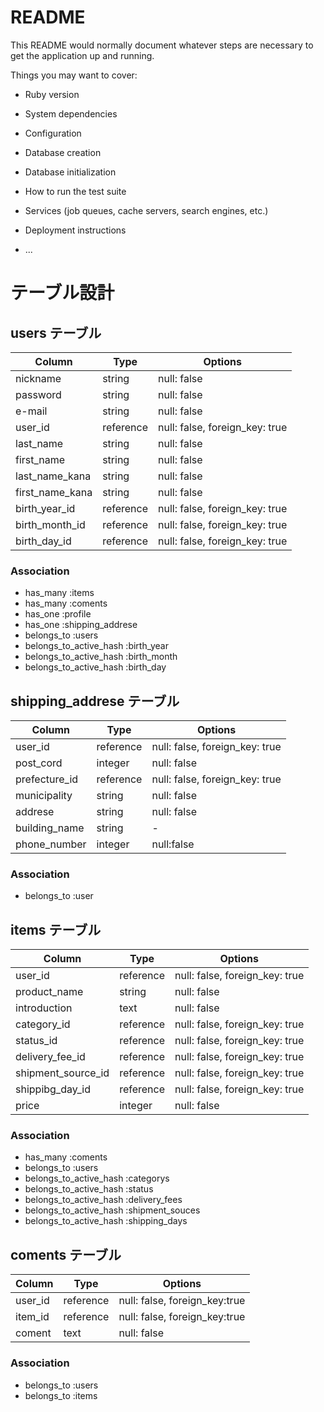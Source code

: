 # README

This README would normally document whatever steps are necessary to get the
application up and running.

Things you may want to cover:

* Ruby version

* System dependencies

* Configuration

* Database creation

* Database initialization

* How to run the test suite

* Services (job queues, cache servers, search engines, etc.)

* Deployment instructions

* ...

	
# テーブル設計

## users テーブル

| Column          | Type      | Options                        |
| --------------- | --------- | ------------------------------ |
| nickname        | string    | null: false                    |
| password        | string    | null: false                    |
| e-mail          | string    | null: false                    |
| user_id         | reference | null: false, foreign_key: true |
| last_name       | string    | null: false                    |
| first_name      | string    | null: false                    |
| last_name_kana  | string    | null: false                    |
| first_name_kana | string    | null: false                    |
| birth_year_id   | reference | null: false, foreign_key: true |
| birth_month_id  | reference | null: false, foreign_key: true |
| birth_day_id    | reference | null: false, foreign_key: true |

### Association

- has_many :items
- has_many :coments
- has_one  :profile
- has_one  :shipping_addrese
- belongs_to :users
- belongs_to_active_hash :birth_year
- belongs_to_active_hash :birth_month
- belongs_to_active_hash :birth_day


## shipping_addrese テーブル

| Column           | Type      | Options                        |
| ---------------- | --------- | ------------------------------ |
| user_id          | reference | null: false, foreign_key: true |
| post_cord        | integer   | null: false                    |
| prefecture_id    | reference | null: false, foreign_key: true |
| municipality     | string    | null: false                    |
| addrese          | string    | null: false                    |
| building_name    | string    | -                              |
| phone_number     | integer   | null:false                     |

### Association

- belongs_to :user

## items テーブル

| Column             | Type      | Options                        |
| ------------------ | --------- | ------------------------------ |
| user_id            | reference | null: false, foreign_key: true |
| product_name       | string    | null: false                    |
| introduction       | text      | null: false                    |
| category_id        | reference | null: false, foreign_key: true |
| status_id          | reference | null: false, foreign_key: true |
| delivery_fee_id    | reference | null: false, foreign_key: true |
| shipment_source_id | reference | null: false, foreign_key: true |
| shippibg_day_id    | reference | null: false, foreign_key: true |
| price              | integer   | null: false                    |

### Association

- has_many :coments
- belongs_to :users
- belongs_to_active_hash :categorys
- belongs_to_active_hash :status
- belongs_to_active_hash :delivery_fees
- belongs_to_active_hash :shipment_souces
- belongs_to_active_hash :shipping_days

## coments テーブル

| Column  | Type      | Options                       |
| ------- | --------- | ----------------------------- |
| user_id | reference | null: false, foreign_key:true |
| item_id | reference | null: false, foreign_key:true |
| coment  | text      | null: false                   |


### Association

- belongs_to :users
- belongs_to :items